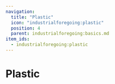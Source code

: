```yaml
---
navigation:
  title: "Plastic"
  icon: "industrialforegoing:plastic"
  position: 4
  parent: industrialforegoing:basics.md
item_ids:
  - industrialforegoing:plastic
---
```


# Plastic



<Recipe id="industrialforegoing:plastic" />

